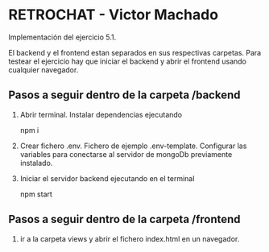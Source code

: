 # RETROCHAT - Victor Machado

Implementación del ejercicio 5.1.

El backend y el frontend estan separados en sus respectivas carpetas.
Para testear el ejercicio hay que iniciar el backend y abrir el frontend usando cualquier navegador.

## Pasos a seguir dentro de la carpeta /backend

1. Abrir terminal. Instalar dependencias ejecutando

    npm i

2. Crear fichero .env. Fichero de ejemplo .env-template. Configurar las variables para conectarse al servidor de mongoDb previamente instalado.

3. Iniciar el servidor backend ejecutando en el terminal 

    npm start


## Pasos a seguir dentro de la carpeta /frontend

1. ir a la carpeta views y abrir el fichero index.html en un navegador.